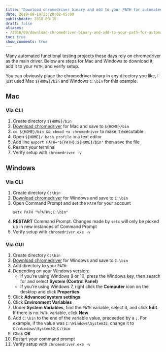 ```yaml
---
title: "Download chromedriver binary and add to your PATH for automated functional testing"
date: 2018-09-19T23:28:02-05:00
publishdate: 2018-09-19
draft: false
aliases:
- /2018/09/download-chromedriver-binary-and-add-to-your-path-for-automated-functional-testing/
toc: true
show_comments: true
---
```


Many automated functional testing projects these days rely on chromedriver as the main driver. Below are steps for Mac and Windows to download it, add it to your `PATH`, and verify setup. 

You can obviously place the chromedriver binary in any directory you like, I just used Mac `${HOME}/bin` and Windows `C:\bin` for this example. 

## Mac

### Via CLI

1. Create directory `${HOME}/bin`
1. [Download chromedriver](http://chromedriver.chromium.org/downloads) for Mac and save to `${HOME}/bin`
1. `cd ${HOME}/bin && chmod +x chromedriver` to make it executable
1. Open `${HOME}/.bash_profile` in a text editor
1. Add line `export PATH="${PATH}:${HOME}/bin"` then save the file
1. Restart your terminal
1. Verify setup with `chromedriver -v`

## Windows

### Via CLI

1. Create directory `C:\bin`
1. [Download chromedriver](http://chromedriver.chromium.org/downloads) for Windows and save to `C:\bin`
1. Open Command Prompt and set the `PATH` for your account
    ```
    setx PATH "%PATH%;C:\bin"
    ```
1. **RESTART** Command Prompt. Changes made by `setx` will only be picked up in new instances of Command Prompt
1. Verify setup with `chromedriver.exe -v`

### Via GUI

1. Create directory `C:\bin`
1. [Download chromedriver](http://chromedriver.chromium.org/downloads) for Windows and save to `C:\bin`
1. Add directory to your `PATH`:
1. Depending on your Windows version:
    - If you're using Windows 8 or 10, press the Windows key, then search for and select **System (Control Panel)**
    - If you're using Windows 7, right click the **Computer** icon on the desktop and click **Properties**
1. Click **Advanced system settings**
1. Click **Environment Variables**
1. Under **System Variables**, find the `PATH` variable, select it, and click **Edit**. If there is no `PATH` variable, click **New**
1. Add `C:\bin` to the end of the variable value, preceeded by a `;`. For example, if the value was `C:\Windows\System32`, change it to `C:\Windows\System32;C:\bin`
1. Click **OK**
1. Restart your command prompt
1. Verify setup with `chromedriver.exe -v`
